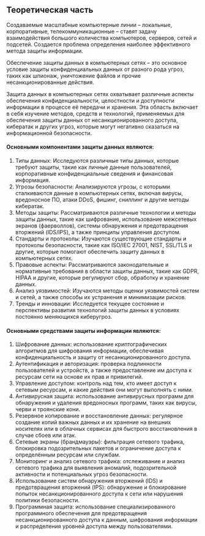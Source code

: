 ## Теоретическая часть 

Создаваемые масштабные компьютерные линии – локальные, корпоративные, телекоммуникационные – ставят задачу взаимодействия большого количества компьютеров, серверов, сетей и подсетей. Создается проблема определения наиболее эффективного метода защиты информации. 

Обеспечение защиты данных в компьютерных сетях – это основное условие защиты конфиденциальных данных от разного рода угроз, таких как шпионаж, уничтожение файлов и прочие несанкционированные действия.

Защита данных в компьютерных сетях охватывает различные аспекты обеспечения конфиденциальности, целостности и доступности информации в процессе её передачи и хранения. Эта область включает в себя изучение методов, средств и технологий, применяемых для обеспечения защиты данных от несанкционированного доступа, кибератак и других угроз, которые могут негативно сказаться на информационной безопасности.

#### Основными компонентами защиты данных являются:
1. Типы данных: Исследуются различные типы данных, которые требуют защиты, такие как личные данные пользователей, корпоративные конфиденциальные сведения и финансовая информация.
2. Угрозы безопасности: Анализируются угрозы, с которыми сталкиваются данные в компьютерных сетях, включая вирусы, вредоносное ПО, атаки DDoS, фишинг, сниллинг и другие методы кибератак.
3. Методы защиты: Рассматриваются различные технологии и методы защиты данных, такие как шифрование, использование межсетевых экранов (фаерволлов), системы обнаружения и предотвращения вторжений (IDS/IPS), а также принципы управления доступом.
4. Стандарты и протоколы: Изучаются существующие стандарты и протоколы безопасности, такие как ISO/IEC 27001, NIST, SSL/TLS и другие, которые помогают обеспечить защиту данных в компьютерных сетях.
5. Правовые аспекты: Рассматриваются законодательные и нормативные требования в области защиты данных, такие как GDPR, HIPAA и другие, которые регулируют сбор, обработку и хранение данных.
6. Анализ уязвимостей: Изучаются методы оценки уязвимостей систем и сетей, а также способы их устранения и минимизации рисков.
7. Тренды и инновации: Исследуется текущее состояние и перспективы развития технологий защиты данных в условиях постоянно меняющихся киберугроз.

#### Основными средствами защиты информации являются:
1. Шифрование данных: использование криптографических алгоритмов для шифрования информации, обеспечивая конфиденциальность и защиту от несанкционированного доступа.
2. Аутентификация и авторизация: проверка подлинности пользователей и устройств, а также предоставление им доступа к ресурсам сети на основе их прав и привилегий.
3. Управление доступом: контроль над тем, кто имеет доступ к сетевым ресурсам, и какие действия они могут выполнять с ними.
4. Антивирусная защита: использование антивирусных программ для обнаружения и удаления вредоносных программ, таких как вирусы, черви и троянские кони.
5. Резервное копирование и восстановление данных: регулярное создание копий важных данных и их хранение на внешних носителях или в облачных сервисах для быстрого восстановления в случае сбоев или атак.
6. Сетевые экраны (брандмауэры): фильтрация сетевого трафика, блокировка подозрительных пакетов и ограничение доступа к определённым ресурсам или службам.
7. Мониторинг и анализ сетевого трафика: отслеживание и анализ сетевого трафика для выявления аномалий, подозрительной активности и потенциальных угроз безопасности.
8. Использование систем обнаружения вторжений (IDS) и предотвращения вторжений (IPS): обнаружение и блокирование попыток несанкционированного доступа к сети или нарушения политики безопасности.
9. Программная защита: использование специализированного программного обеспечения для предотвращения несанкционированного доступа к данным, шифрования информации и распределения уровней доступа между пользователями.

